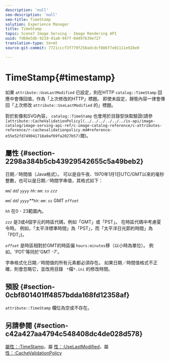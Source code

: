 ```yaml
---
description: 'null'
seo-description: 'null'
seo-title: TimeStamp
solution: Experience Manager
title: TimeStamp
topic: Scene7 Image Serving - Image Rendering API
uuid: fd60e5db-9219-41a8-947f-0d497b39e727
translation-type: tm+mt
source-git-commit: 7721cccf3f779f258adcdcf886f7e01111e92be0

---
```



# TimeStamp{#timestamp}

如果 `attribute::UseLastModified` 已設定，則在HTTP `catalog::TimeStamp` 回應中會傳回值，作為「上次修改的HTTP」標題。 即使未設定，靜態內容一律會傳回「上次修改 `attribute::UseLastModified` 的」標題。

對於影像和SVG內容， `catalog::TimeStamp` 也會用於目錄型快取驗證(請參 ` [attribute::CacheValidationPolicy](../../../../../../is-api/image-catalog/image-serving-api-ref/c-image-catalog-reference/c-attributes-reference/r-cachevalidationpolicy.md#reference-e55e52fd749041718a9af69fa2027b57)`閱)。

## 屬性 {#section-2298a384b5cb43929542655c5a49beb2}

日期／時間值（Java格式）。 可以是自午夜、1970年1月1日UTC/GMT以來的毫秒整數，也可以是日期／時間字串值，其格式如下：

*`mm`*/ *`dd`*/ *`yyyy`* *`hh`*: *`mm`*: *`ss`* *`zzz`*

*`mm`*/ *`dd`*/ *`yyyy`**`hh`*: *`mm`*: *`ss`* GMT *`offset`*

*`hh`* 在0 - 23範圍內。

*`zzz`* 是3或4個字元的時區代碼，例如「GMT」或「PST」。 在時區代碼中考慮夏令時。 例如，「太平洋標準時間」為「PST」，而「太平洋日光節約時間」為「PDT」)。

*`offset`* 是時區相對於GMT的時區偏 `hours:minutes`移（以小時為單位）。 例如，&#39;PDT&#39;等同於&#39;GMT -7&#39;。

字串格式化日期／時間值的所有元素都必須存在。 如果日期／時間值格式不正確，則會忽略它，並改用目錄 ` *`檔`*.ini` 的修改時間。

## 預設 {#section-0cbf801401ff4857bdda168fd12358af}

`attribute::TimeStamp` 欄位為空或不存在。

## 另請參閱 {#section-c42a427aa4794c548408dc4de028d578}

[屬性：:TimeStamp](../../../../../../is-api/image-catalog/image-serving-api-ref/c-image-catalog-reference/c-attributes-reference/r-timestamp.md#reference-4213c599a64942ee8cb9d80696b08296)，屬 [性：:UseLastModified](../../../../../../is-api/image-catalog/image-serving-api-ref/c-image-catalog-reference/c-attributes-reference/r-uselastmodified.md#reference-73ecc421e6864a38aec5a4775f06b8e8)，屬 [性：:CacheValidationPolicy](../../../../../../is-api/image-catalog/image-serving-api-ref/c-image-catalog-reference/c-attributes-reference/r-cachevalidationpolicy.md#reference-e55e52fd749041718a9af69fa2027b57)
